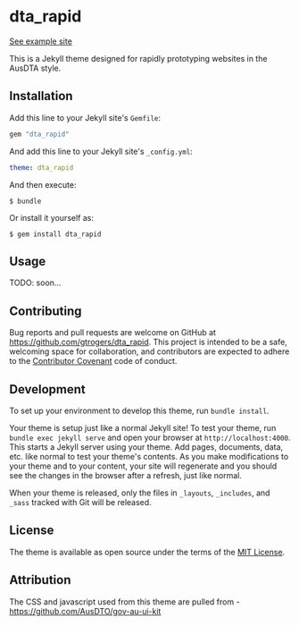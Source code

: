 ---
---
# dta_rapid

[See example site](https://gtrogers.github.io/dta_rapid/)

This is a Jekyll theme designed for rapidly prototyping websites in the AusDTA style.

## Installation

Add this line to your Jekyll site's `Gemfile`:

```ruby
gem "dta_rapid"
```

And add this line to your Jekyll site's `_config.yml`:

```yaml
theme: dta_rapid
```

And then execute:

    $ bundle

Or install it yourself as:

    $ gem install dta_rapid

## Usage

TODO: soon...

## Contributing

Bug reports and pull requests are welcome on GitHub at https://github.com/gtrogers/dta_rapid. This project is intended to be a safe, welcoming space for collaboration, and contributors are expected to adhere to the [Contributor Covenant](http://contributor-covenant.org) code of conduct.

## Development

To set up your environment to develop this theme, run `bundle install`.

Your theme is setup just like a normal Jekyll site! To test your theme, run `bundle exec jekyll serve` and open your browser at `http://localhost:4000`. This starts a Jekyll server using your theme. Add pages, documents, data, etc. like normal to test your theme's contents. As you make modifications to your theme and to your content, your site will regenerate and you should see the changes in the browser after a refresh, just like normal.

When your theme is released, only the files in `_layouts`, `_includes`, and `_sass` tracked with Git will be released.

## License

The theme is available as open source under the terms of the [MIT License](https://opensource.org/licenses/MIT).

## Attribution

The CSS and javascript used from this theme are pulled from - https://github.com/AusDTO/gov-au-ui-kit

